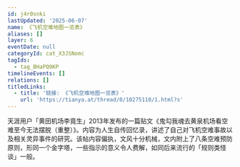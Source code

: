 ```yaml
---
id: j4r0snki
lastUpdated: '2025-06-07'
name: 《飞机空难地图一览表》
aliases: []
layer: 6
eventDate: null
categoryId: cat_X3JSNomc
tagIds:
  - tag_BHaPQ9KP
timelineEvents: []
relations: []
titledLinks:
  - title: '链接: 《飞机空难地图一览表》'
    url: 'https://tianya.at/thread/0/10275110/1.html?s'
---
```

天涯用户「黄田机场李竟生」2013年发布的一篇贴文《鬼勾我魂去黄泉机场看空难至今无法摆脱（重整）》。内容为人生自传回忆录，讲述了自己对飞机空难事故以及相关灵异事件的研究。该帖内容偏执，文风十分机械，文内附上了八条空难预防原则，形同一个金字塔，一些指示的意义令人费解，如同后来流行的「规则类怪谈」一般。
